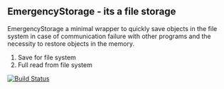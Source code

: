 ## EmergencyStorage - its a file storage

EmergencyStorage a minimal wrapper to quickly save objects in the file system in case of communication failure with other programs and the necessity to restore objects in the memory.

1. Save for file system
2. Full read from file system

[![Build Status](https://travis-ci.org/oxx/emergencyStorage.svg)](https://travis-ci.org/oxx/emergencyStorage)